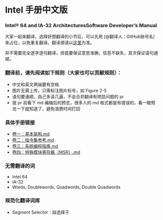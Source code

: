 # Intel 手册中文版

### Intel® 64 and IA-32 ArchitecturesSoftware Developer’s Manual

大家一起来翻译，选择好想翻译的小节后，可以先用 [@翻译人：GitHub账号名] 来占位，以免重复翻译。翻译源请以[这里](https://github.com/sunym1993/flash-linux0.11-talk/tree/main/%E4%B8%80%E4%BA%9B%E9%9D%9E%E5%BF%85%E8%A6%81%E7%9A%84%E8%B5%84%E6%96%99/Intel%E6%89%8B%E5%86%8C)为准。

并不需要完全逐字逐句翻译，但首要保证意思准确，信息不缺失，其次保证语句通顺。

### 翻译前，请先阅读如下规则（大家也可以贡献规则）：

- 中文和英文两端要有空格
- 图片无需上传，只需标注图片标号，如 Figure 2-5
- 语句要通顺，自己多读几遍，不会合并翻译有明显问题的 pr
- 提 pr 前看下 md 编辑后的预览，很多人的 md 格式都是有错误的，看一眼预览一下就知道了，避免浪费时间打回

### 具体手册链接

- [卷一：基本架构.md](https://github.com/sunym1993/flash-linux0.11-talk/blob/main/Intel%20手册中文版/卷一：基本架构.md)
- [卷二：指令集参考.md](https://github.com/sunym1993/flash-linux0.11-talk/blob/main/Intel%20手册中文版/卷二：指令集参考.md)
- [卷三：系统编程指南.md](https://github.com/sunym1993/flash-linux0.11-talk/blob/main/Intel%20手册中文版/卷三：系统编程指南.md)
- [卷四：特殊模块寄存器（MSR）.md](https://github.com/sunym1993/flash-linux0.11-talk/blob/main/Intel%20手册中文版/卷四：特殊模块寄存器（MSR）.md)

### 无需翻译的词

- Intel 64
- IA-32
- Words, Doublewords, Quadwords, Double Quadwords

### 规范化翻译词库

- Segment Selector：段选择子

